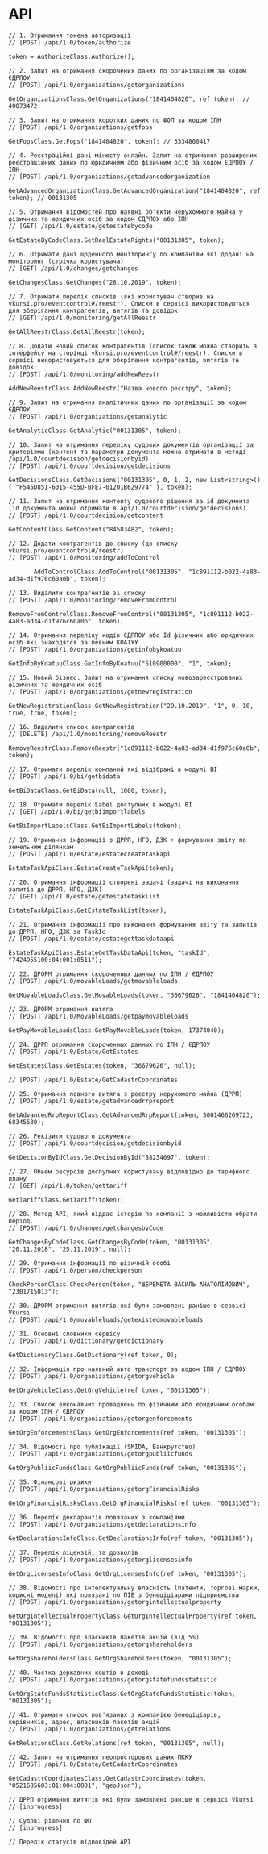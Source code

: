 # API

	// 1. Отримання токена авторизації
	// [POST] /api/1.0/token/authorize

	token = AuthorizeClass.Authorize();

	// 2. Запит на отримання скорочених даних по організаціям за кодом ЄДРПОУ
	// [POST] /api/1.0/organizations/getorganizations

	GetOrganizationsClass.GetOrganizations("1841404820", ref token); // 40073472

	// 3. Запит на отримання коротких даних по ФОП за кодом ІПН
	// [POST] /api/1.0/organizations/getfops

	GetFopsClass.GetFops("1841404820", token); // 3334800417

	// 4. Реєстраційні дані мінюсту онлайн. Запит на отримання розширених реєстраційних даних по юридичним або фізичним осіб за кодом ЄДРПОУ / ІПН 
	// [POST] /api/1.0/organizations/getadvancedorganization

	GetAdvancedOrganizationClass.GetAdvancedOrganization("1841404820", ref token); // 00131305

	// 5. Отримання відомостей про наявні об'єкти нерухоммого майна у фізичних та юридичних осіб за кодом ЄДРПОУ або ІПН
	// [GET] /api/1.0/estate/getestatebycode

	GetEstateByCodeClass.GetRealEstateRights("00131305", token);

	// 6. Отримати дані щоденного моніторингу по компаніям які додані на моніторинг (стрічка користувача)
	// [GET] /api/1.0/changes/getchanges

	GetChangesClass.GetChanges("28.10.2019", token);

	// 7. Отримати перелік списків (які користувач створив на vkursi.pro/eventcontrol#/reestr). Списки в сервісі використовуються для зберігання контрагентів, витягів та довідок
	// [GET] /api/1.0/monitoring/getAllReestr

	GetAllReestrClass.GetAllReestr(token);

	// 8. Додати новий список контрагентів (список також можна створиты з інтерфейсу на сторінці vkursi.pro/eventcontrol#/reestr). Списки в сервісі використовуються для зберігання контрагентів, витягів та довідок
	// [POST] /api/1.0/monitoring/addNewReestr

	AddNewReestrClass.AddNewReestr("Назва нового реєстру", token);

	// 9. Запит на отримання аналітичних даних по організації за кодом ЄДРПОУ
	// [POST] /api/1.0/organizations/getanalytic

	GetAnalyticClass.GetAnalytic("00131305", token);

	// 10. Запит на отримання переліку судових документів організації за критеріями (контент та параметри документа можна отримати в методі /api/1.0/courtdecision/getdecisionbyid)
	// [POST] /api/1.0/courtdecision/getdecisions

	GetDecisionsClass.GetDecisions("00131305", 0, 1, 2, new List<string>() { "F545D851-6015-455D-BFE7-01201B629774" }, token);

	// 11. Запит на отримання контенту судового рішення за id документа (id документа можна отримати в api/1.0/courtdecision/getdecisions)
	// [POST] /api/1.0/courtdecision/getcontent

	GetContentClass.GetContent("84583482", token);

	// 12. Додати контрагентів до списку (до списку vkursi.pro/eventcontrol#/reestr)
	// [POST] /api/1.0/Monitoring/addToControl

           AddToControlClass.AddToControl("00131305", "1c891112-b022-4a83-ad34-d1f976c60a0b", token);

	// 13. Видалити контрагентів зі списку 
	// [POST] /api/1.0/Monitoring/removeFromControl

	RemoveFromControlClass.RemoveFromControl("00131305", "1c891112-b022-4a83-ad34-d1f976c60a0b", token);

	// 14. Отримання переліку кодів ЄДРПОУ або Id фізичних або юридичних осіб які знаходятся за певним КОАТУУ
	// [POST] /api/1.0/organizations/getinfobykoatuu

	GetInfoByKoatuuClass.GetInfoByKoatuu("510900000", "1", token);

	// 15. Новий бізнес. Запит на отримання списку новозареєстрованих фізичних та юридичних осіб
	// [POST] /api/1.0/organizations/getnewregistration

	GetNewRegistrationClass.GetNewRegistration("29.10.2019", "1", 0, 10, true, true, token);

	// 16. Видалити список контрагентів
	// [DELETE] /api/1.0/monitoring/removeReestr

	RemoveReestrClass.RemoveReestr("1c891112-b022-4a83-ad34-d1f976c60a0b", token);

	// 17. Отримати перелік компаний які відібрані в модулі BI
	// [POST] /api/1.0/bi/getbidata

	GetBiDataClass.GetBiData(null, 1000, token);

	// 18. Отримати перелік Label доступних в модулі BI
	// [GET] /api/1.0/bi/getbiimportlabels

	GetBiImportLabelsClass.GetBiImportLabels(token);

	// 19. Отримання інформації з ДРРП, НГО, ДЗК + формування звіту по земельним ділянкам 
	// [POST] /api/1.0/estate/estatecreatetaskapi

	EstateTaskApiClass.EstateCreateTaskApi(token);

	// 20. Отримання інформації створені задачі (задачі на виконання запитів до ДРРП, НГО, ДЗК)
	// [GET] /api/1.0/estate/getestatetasklist

	EstateTaskApiClass.GetEstateTaskList(token);

	// 21. Отримання інформації про виконання формування звіту та запитів до ДРРП, НГО, ДЗК за TaskId
	// [POST] /api/1.0/estate/estategettaskdataapi

	EstateTaskApiClass.EstateGetTaskDataApi(token, "taskId", "7424955100:04:001:0511");

	// 22. ДРОРМ отримання скороченных данных по ІПН / ЄДРПОУ
	// [POST] /api/1.0/movableLoads/getmovableloads

	GetMovableLoadsClass.GetMovableLoads(token, "36679626", "1841404820");

	// 23. ДРОРМ отримання витяга
	// [POST] /api/1.0/MovableLoads/getpaymovableloads

	GetPayMovableLoadsClass.GetPayMovableLoads(token, 17374040);

	// 24. ДРРП отримання скороченных данных по ІПН / ЄДРПОУ
	// [POST] /api/1.0/Estate/GetEstates

	GetEstatesClass.GetEstates(token, "36679626", null);

	// [POST] /api/1.0/Estate/GetСadastrСoordinates

	// 25. Отримання повного витяга з реєстру нерухомого майна (ДРРП)
	// [POST] /api/1.0/estate/getadvancedrrpreport

	GetAdvancedRrpReportClass.GetAdvancedRrpReport(token, 5001466269723, 68345530);

	// 26. Рекізити судового документа
	// [POST] /api/1.0/courtdecision/getdecisionbyid

	GetDecisionByIdClass.GetDecisionById("88234097", token);

	// 27. Обьем ресурсів доспупних користувачу відповідно до тарифного плану
	// [GET] /api/1.0/token/gettariff

	GetTariffClass.GetTariff(token);

	// 28. Метод АРІ, який віддає історію по компанії з можливістю обрати період.
	// [POST] /api/1.0/changes/getchangesbyCode

	GetChangesByCodeClass.GetChangesByCode(token, "00131305", "20.11.2018", "25.11.2019", null);

	// 29. Отримання інформації по фізичній особі
	// [POST] /api/1.0/person/checkperson

	CheckPersonClass.CheckPerson(token, "ШЕРЕМЕТА ВАСИЛЬ АНАТОЛІЙОВИЧ", "2301715013");

	// 30. ДРОРМ отримання витягів які були замовлені раніше в сервісі Vkursi
	// [POST] /api/1.0/movableloads/getexistedmovableloads

	// 31. Основні словники сервісу
	// [POST] /api/1.0/dictionary/getdictionary

	GetDictionaryClass.GetDictionary(ref token, 0);

	// 32. Інформація про наявний авто транспорт за кодом ІПН / ЄДРПОУ
	// [POST] /api/1.0/organizations/getorgvehicle

	GetOrgVehicleClass.GetOrgVehicle(ref token, "00131305");

	// 33. Список виконавчих проваджень по фізичним або юридичним особам за кодом ІПН / ЄДРПОУ
	// [POST] /api/1.0/organizations/getorgenforcements

	GetOrgEnforcementsClass.GetOrgEnforcements(ref token, "00131305");

	// 34. Відомості про публікації (SMIDA, Банкрутство)
	// [POST] /api/1.0/organizations/getorgpubliicfunds

	GetOrgPubliicFundsClass.GetOrgPubliicFunds(ref token, "00131305");

	// 35. Фінансові ризики
	// [POST] /api/1.0/organizations/getorgFinancialRisks

	GetOrgFinancialRisksClass.GetOrgFinancialRisks(ref token, "00131305");

	// 36. Перелік декларантів повязаних з компаніями
	// [POST] /api/1.0/organizations/getdeclarationsinfo

	GetDeclarationsInfoClass.GetDeclarationsInfo(ref token, "00131305");

	// 37. Перелік ліцензій, та дозволів
	// [POST] /api/1.0/organizations/getorglicensesinfo

	GetOrgLicensesInfoClass.GetOrgLicensesInfo(ref token, "00131305");

	// 38. Відомості про інтелектуальну власність (патенти, торгові марки, корисні моделі) які повязані по ПІБ з бенеціціарами підприємства
	// [POST] /api/1.0/organizations/getorgintellectualproperty

	GetOrgIntellectualPropertyClass.GetOrgIntellectualProperty(ref token, "00131305");

	// 39. Відомості про власників пакетів акцій (від 5%)
	// [POST] /api/1.0/organizations/getorgshareholders

	GetOrgShareholdersClass.GetOrgShareholders(token, "00131305");

	// 40. Частка державних коштів в доході
	// [POST] /api/1.0/organizations/getorgstatefundsstatistic

	GetOrgStateFundsStatisticClass.GetOrgStateFundsStatistic(token, "00131305");

	// 41. Отримати список пов'язаних з компанією бенеціціарів, керівників, адрес, власників пакетів акцій
	// [POST] /api/1.0/organizations/getrelations

	GetRelationsClass.GetRelations(ref token, "00131305", null);

	// 42. Запит на отримання геопросторових даних ПККУ
	// [POST] /api/1.0/Estate/GetСadastrСoordinates

	GetСadastrСoordinatesClass.GetСadastrСoordinates(token, "0521685603:01:004:0001", "geoJson");

	// ДРРП отримання витягів які були замовлені раніше в сервісі Vkursi
	// [inprogress]

	// Судові рішення по ФО
	// [inprogress]

	// Перелік статусів відповідей API
